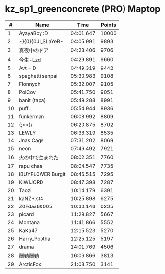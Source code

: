 # kz_sp1_greenconcrete (PRO) Maptop

|  # | Name | Time | Points |
|-------------- | -------------- | -------------- | -------------- | 
| 1 | AyayaBoy :D | 04:01.647 | 10000 | 
| 2 | -}{0}{0JI_SLaYeR- | 04:05.991 | 9893 | 
| 3 | 真夜中のドア | 04:28.406 | 9706 | 
| 4 | 今生-Lzd | 04:29.891 | 9660 | 
| 5 | Avt = D | 04:49.319 | 9442 | 
| 6 | spaghetti senpai | 05:30.983 | 9108 | 
| 7 | Flonnych | 05:32.007 | 9105 | 
| 8 | PolCov | 05:41.750 | 9051 | 
| 9 | banit (tapa) | 05:49.288 | 8991 | 
| 10 | puff. | 05:54.944 | 8936 | 
| 11 | funkerman | 06:08.992 | 8809 | 
| 12 | (;><)/ | 06:20.875 | 8702 | 
| 13 | LEWLY | 06:36.319 | 8535 | 
| 14 | Jnas Cage | 07:31.202 | 8069 | 
| 15 | neon | 07:46.492 | 7921 | 
| 16 | 火の中で生まれた | 08:02.351 | 7760 | 
| 17 | rapu chan | 08:04.547 | 7735 | 
| 18 | iBUYFL0WER Burgit | 08:46.515 | 7295 | 
| 19 | KIWIJORD | 08:47.398 | 7287 | 
| 20 | Taozi | 10:14.179 | 6391 | 
| 21 | kaNZ*.st4 | 10:25.898 | 6275 | 
| 22 | Z0Fdas80005 | 10:30.148 | 6235 | 
| 23 | picard | 11:29.827 | 5667 | 
| 24 | Montana | 11:41.866 | 5552 | 
| 25 | KaKa47 | 12:15.523 | 5270 | 
| 26 | Harry_Pootha | 12:25.125 | 5197 | 
| 27 | drama | 14:01.769 | 4506 | 
| 28 | 酬勤酬勤 | 16:06.866 | 3813 | 
| 29 | ArcticFox | 21:08.750 | 3141 | 

